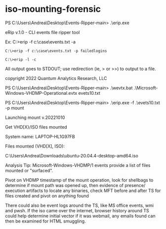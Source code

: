 # iso-mounting-forensic

PS C:\Users\Andrea\Desktop\Events-Ripper-main> .\erip.exe

eRip v.1.0 - CLI events file ripper tool


Ex: C:\>erip -f c:\case\events.txt -a

    C:\>erip -f c:\case\events.txt -p failedlogins
    
    C:\>erip -l -c

All output goes to STDOUT; use redirection (ie, > or >>) to output to a file.

copyright 2022 Quantum Analytics Research, LLC

PS C:\Users\Andrea\Desktop\Events-Ripper-main> .\wevtx.bat .\Microsoft-Windows-VHDMP-Operational.evtx evets10.txt

PS C:\Users\Andrea\Desktop\Events-Ripper-main> .\erip.exe -f .\evets10.txt -p mount

Launching mount v.20221010

Get VHD[X}/ISO files mounted


System name: LAPTOP-HL1G97FB

Files mounted (VHD[X], ISO):

C:\Users\Andrea\Downloads\ubuntu-20.04.4-desktop-amd64.iso

Analysis Tip: Microsoft-Windows-VHDMP/1 events provide a list of files mounted or "surfaced".

Pivot on VHDMP timestamp of the mount operation, look for shellbags to determine if mount path was opened up, then evidence of presence/ execution artifacts to locate any binaries, check MFT before and after TS for files created and pivot on anything found

There could also be event logs around the TS, like MS office events, wmi and pwsh. If the iso came over the internet, browser history around TS could help determine initial vector if it was webmail, any emails found can then be examined for HTML smuggling.
